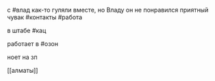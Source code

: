 с #влад как-то гуляли вместе, но Владу он не понравился
приятный чувак
#контакты #работа 

в штабе #кац 

работает в #озон

ноет на зп

[[алматы]]